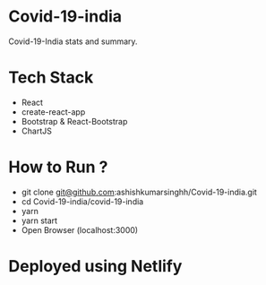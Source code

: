 # Covid-19-india

Covid-19-India stats and summary.

# Tech Stack

- React
- create-react-app
- Bootstrap & React-Bootstrap
- ChartJS

# How to Run ?

- git clone git@github.com:ashishkumarsinghh/Covid-19-india.git
- cd Covid-19-india/covid-19-india
- yarn
- yarn start
- Open Browser (localhost:3000)

# Deployed using Netlify

